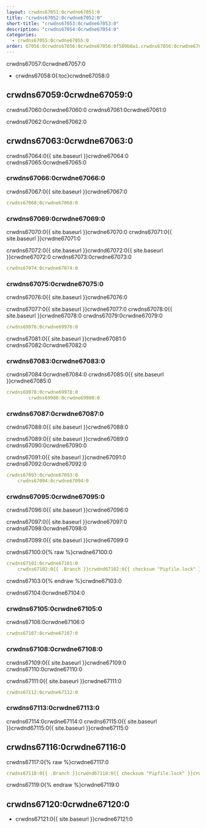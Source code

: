 ```yaml
---
layout: crwdns67051:0crwdne67051:0
title: "crwdns67052:0crwdne67052:0"
short-title: "crwdns67053:0crwdne67053:0"
description: "crwdns67054:0crwdne67054:0"
categories:
  - crwdns67055:0crwdne67055:0
order: 67056:0crwdns67056:0crwdne67056:0f589b8a1.crwdns67056:0crwdne67056:00crwdns67056:0crwdne67056:090826crwdns67056:0crwdne67056:0
---
```

crwdns67057:0crwdne67057:0

- crwdns67058:0{:toc}crwdne67058:0

## crwdns67059:0crwdne67059:0

crwdns67060:0crwdne67060:0 crwdns67061:0crwdne67061:0

crwdns67062:0crwdne67062:0

## crwdns67063:0crwdne67063:0

crwdns67064:0{{ site.baseurl }}crwdne67064:0 crwdns67065:0crwdne67065:0

### crwdns67066:0crwdne67066:0

crwdns67067:0{{ site.baseurl }}crwdne67067:0

```yaml
crwdns67068:0crwdne67068:0
```

### crwdns67069:0crwdne67069:0

crwdns67070:0{{ site.baseurl }}crwdne67070:0 crwdns67071:0{{ site.baseurl }}crwdne67071:0

crwdns67072:0{{ site.baseurl }}crwdnd67072:0{{ site.baseurl }}crwdne67072:0 crwdns67073:0crwdne67073:0

```yaml
crwdns67074:0crwdne67074:0
```

### crwdns67075:0crwdne67075:0

crwdns67076:0{{ site.baseurl }}crwdne67076:0

crwdns67077:0{{ site.baseurl }}crwdne67077:0 crwdns67078:0{{ site.baseurl }}crwdne67078:0 crwdns67079:0crwdne67079:0

```yaml
crwdns69976:0crwdne69976:0
```

crwdns67081:0{{ site.baseurl }}crwdne67081:0 crwdns67082:0crwdne67082:0

### crwdns67083:0crwdne67083:0

crwdns67084:0crwdne67084:0 crwdns67085:0{{ site.baseurl }}crwdne67085:0

```yaml
crwdns69978:0crwdne69978:0
        crwdns69980:0crwdne69980:0
```

### crwdns67087:0crwdne67087:0

crwdns67088:0{{ site.baseurl }}crwdne67088:0

crwdns67089:0{{ site.baseurl }}crwdne67089:0 crwdns67090:0crwdne67090:0

crwdns67091:0{{ site.baseurl }}crwdne67091:0 crwdns67092:0crwdne67092:0

```yaml
crwdns67093:0crwdne67093:0
    crwdns67094:0crwdne67094:0
```

### crwdns67095:0crwdne67095:0

crwdns67096:0{{ site.baseurl }}crwdne67096:0

crwdns67097:0{{ site.baseurl }}crwdne67097:0 crwdns67098:0crwdne67098:0

crwdns67099:0{{ site.baseurl }}crwdne67099:0

crwdns67100:0{% raw %}crwdne67100:0

```yaml
crwdns67101:0crwdne67101:0
    crwdns67102:0{{ .Branch }}crwdnd67102:0{{ checksum "Pipfile.lock" }}crwdnd67102:0{{ .Branch }}crwdnd67102:0{{ checksum "Pipfile.lock" }}crwdne67102:0
```

crwdns67103:0{% endraw %}crwdne67103:0

crwdns67104:0crwdne67104:0

### crwdns67105:0crwdne67105:0

crwdns67106:0crwdne67106:0

```yaml
crwdns67107:0crwdne67107:0
```

### crwdns67108:0crwdne67108:0

crwdns67109:0{{ site.baseurl }}crwdne67109:0 crwdns67110:0crwdne67110:0

crwdns67111:0{{ site.baseurl }}crwdne67111:0

```yaml
crwdns67112:0crwdne67112:0
```

### crwdns67113:0crwdne67113:0

crwdns67114:0crwdne67114:0 crwdns67115:0{{ site.baseurl }}crwdnd67115:0{{ site.baseurl }}crwdne67115:0

## crwdns67116:0crwdne67116:0

crwdns67117:0{% raw %}crwdne67117:0

```yaml
crwdns67118:0{{ .Branch }}crwdnd67118:0{{ checksum "Pipfile.lock" }}crwdnd67118:0{{ .Branch }}crwdnd67118:0{{ checksum "Pipfile.lock" }}crwdne67118:0
```

crwdns67119:0{% endraw %}crwdne67119:0

## crwdns67120:0crwdne67120:0

- crwdns67121:0{{ site.baseurl }}crwdne67121:0